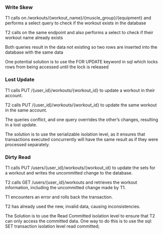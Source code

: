 ### Write Skew

T1 calls on /workouts/{workout_name}/{muscle_group}/{equipment} and performs a select query to check if the workout exists in the database

T2 calls on the same endpoint and also performs a select to check if their workout name already exists

Both queries result in the data not existing so two rows are inserted into the database with the same data

One potential solution is to use the FOR UPDATE keyword in sql which locks rows from being accessed until the lock is released

### Lost Update

T1 calls PUT  /{user_id}/workouts/{workout_id} to update a workout in their account.

T2 calls PUT  /{user_id}/workouts/{workout_id} to update the same workout in the same account.

The queries conflict, and one query overrides the other’s changes, resulting in a lost update.

The solution is to use the serializable isolation level, as it ensures that transactions executed concurrently will have the same result as if they were processed separately. 


### Dirty Read

T1 calls PUT /users/{user_id}/workouts/{workout_id} to update the sets for a workout and writes the uncommitted change to the database.

T2 calls GET /users/{user_id}/workouts and retrieves the workout information, including the uncommitted change made by T1.

T1 encounters an error and rolls back the transaction.

T2 has already used the new, invalid data, causing inconsistencies. 

The Solution is to use the Read Committed isolation level to ensure that T2 can only access the committed data. One way to do this is to use the sql: SET transaction isolation level read committed;
